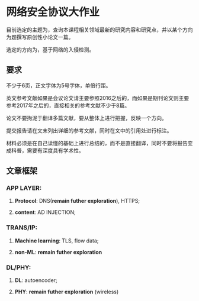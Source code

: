 # 网络安全协议大作业

目前选定的主题为，查询本课程相关领域最新的研究内容和研究点，并以某个方向为题撰写原创性小论文一篇。

选定的方向为，基于网络的入侵检测。

## 要求

不少于6页，正文字体为5号字体，单倍行距。

英文参考文献如果是会议论文请主要参照2016之后的，而如果是期刊论文则主要参考2017年之后的，直接相关的参考文献不少于8篇。

论文不要拘泥于翻译多篇文献，要从整体上进行把握，反映一个方向。

提交报告请在文末列出详细的参考文献，同时在文中的引用处进行标注。

材料必须是在自己读懂的基础上进行总结的，而不是直接翻译，同时不要将报告变成科普，需要有深度具有学术性。

## 文章框架

### APP LAYER:

1. **Protocol**: DNS(**remain futher exploration**), HTTPS;

2. **content**: AD INJECTION;

### TRANS/IP:

1. **Machine learning**: TLS, flow data;

2. **non-ML**: **remain futher exploration**

### DL/PHY:

1. **DL**: autoencoder;

2. **PHY**:  **remain futher exploration** (wireless)
